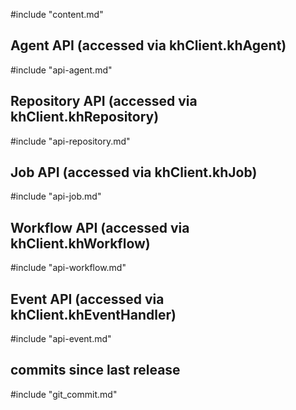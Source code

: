#include "content.md"

## Agent API (accessed via khClient.khAgent)
#include "api-agent.md"

## Repository API (accessed via khClient.khRepository)
#include "api-repository.md"

## Job API (accessed via khClient.khJob)
#include "api-job.md"

## Workflow API (accessed via khClient.khWorkflow)
#include "api-workflow.md"

## Event API (accessed via khClient.khEventHandler)
#include "api-event.md"

## commits since last release
#include "git_commit.md"